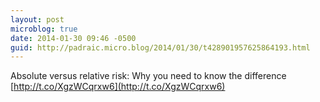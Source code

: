 ```yaml
---
layout: post
microblog: true
date: 2014-01-30 09:46 -0500
guid: http://padraic.micro.blog/2014/01/30/t428901957625864193.html
---
```

Absolute versus relative risk: Why you need to know the difference [http://t.co/XgzWCqrxw6](http://t.co/XgzWCqrxw6)
